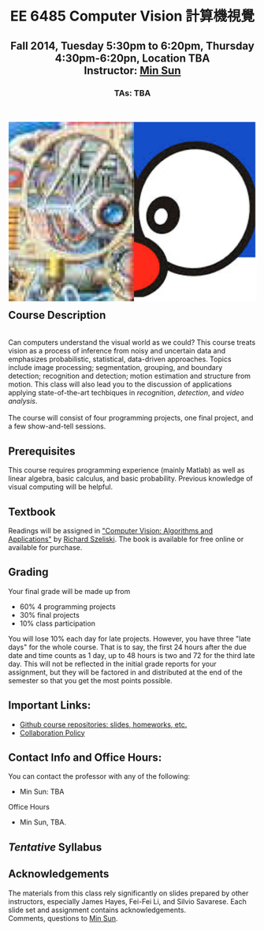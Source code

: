 
<link media="all" href="./files/glab.css" type="text/css" rel="StyleSheet">
<style type="text/css" media="all">
img {
	padding-right: 0px; padding-left: 10px; FLOAT: right; padding-bottom: 10px; padding-top: 10px
}

#primarycontent {
	margin-left: auto;  
    width: expression(document.body.clientWidth > 995? "995px": "auto" );
    margin-right: auto;
    text-align: left;
    max-width: 995px 
}

body {
	text-align: center
}
</style>

<meta content="MShtml 6.00.2800.1400" name="GENERATOR"></head>

<body>

<div id="primarycontent">
<center><h1>EE 6485 Computer Vision 計算機視覺</h1>
<h2>Fall 2014, Tuesday 5:30pm to 6:20pm, Thursday 4:30pm-6:20pn, Location TBA<br>
Instructor: <a href="http://aliensunmin.github.io">Min Sun</a></h2>
<h3>
	TAs: TBA
</h3>

</center>
<br>
	<img style="float: right; padding: 15px; padding-right: 0px;" width="550" height="365" alt="Computer Vision, art by hinesedora.com" src="./files/Doraemon.png">

<h2>Course Description</h2>
<br>
Can computers understand the visual world as we could? This course treats vision as a process of inference from noisy and uncertain data and emphasizes probabilistic, statistical, data-driven approaches. Topics include image processing; segmentation, grouping, and boundary detection; recognition and detection; motion estimation and structure from motion. This class will also lead you to the discussion of applications applying state-of-the-art techbiques in <i>recognition</i>, <i>detection</i>, and <i> video analysis</i>. 
<br><br>
The course will consist of four programming projects, one final project, and a few show-and-tell sessions.

<h2>Prerequisites</h2>
This course requires programming experience (mainly Matlab) as well as linear algebra, basic calculus, and basic probability. Previous knowledge of visual computing will be helpful.

<h2>Textbook</h2>
Readings will be assigned in <a href="http://szeliski.org/Book/">"Computer Vision: Algorithms and Applications"</a> by <a href="http://research.microsoft.com/en-us/um/people/szeliski/">Richard Szeliski</a>. The book is available for free online or available for purchase.

<h2>Grading</h2>
Your final grade will be made up from
<ul id="grades">
  <li>60% 4 programming projects</li>
  <li>30% final projects</li>
  <li>10% class participation</li>
</ul>
You will lose 10% each day for late projects. However, you have three "late days" for the whole course. That is to say, the first 24 hours after the due date and time counts as 1 day, up to 48 hours is two and 72 for the third late day. This will not be reflected in the initial grade reports for your assignment, but they will be factored in and distributed at the end of the semester so that you get the most points possible.


<h2 id="important_links"> Important Links: </h2>
<ul id="all">
<!--
    <li><a href="https://lists.cs.brown.edu/sympa/info/cs143.2011-12.f"> Mailing List </a></li>
-->
    <li><a href="https://github.com/NTHU-EE-CV-2014-Fall">Github course repositories: slides, homeworks, etc.</a></li>
    <li><a href="">Collaboration Policy</a></li>
<!--
    <li><a href="asgn">All Available Assignments</a></li>
    <li><a href="results">All Project Results</a></li>
-->
</ul>

<h2 id="hours"> Contact Info and Office Hours: </h2>
You can contact the professor with any of the following:
<ul>
<li> Min Sun: TBA </li>
</ul>

Office Hours
<ul>
    <li>Min Sun, TBA.</li>
</ul>


<h2><i>Tentative</i> Syllabus</h2>

<h2>Acknowledgements</h2>
The materials from this class rely significantly on slides prepared by other instructors, especially James Hayes, Fei-Fei Li, and Silvio Savarese. Each slide set and assignment contains acknowledgements. 


<div id="footer">
<p style="CLEAR: both; margin: 0px">Comments, questions to <a href="http://aliensunmin.github.io">Min Sun</a>. 
</p></div></div>
</body>
